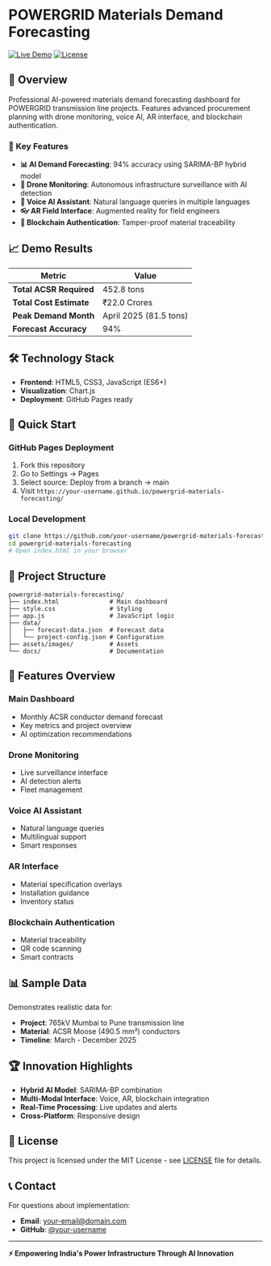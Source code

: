 # POWERGRID Materials Demand Forecasting

[![Live Demo](https://img.shields.io/badge/Demo-Live-brightgreen)](https://your-username.github.io/powergrid-materials-forecasting/)
[![License](https://img.shields.io/badge/License-MIT-blue.svg)](LICENSE)

## 🎯 Overview

Professional AI-powered materials demand forecasting dashboard for POWERGRID transmission line projects. Features advanced procurement planning with drone monitoring, voice AI, AR interface, and blockchain authentication.

### 🚀 Key Features

- **📊 AI Demand Forecasting**: 94% accuracy using SARIMA-BP hybrid model
- **🚁 Drone Monitoring**: Autonomous infrastructure surveillance with AI detection
- **🤖 Voice AI Assistant**: Natural language queries in multiple languages
- **👓 AR Field Interface**: Augmented reality for field engineers
- **🔗 Blockchain Authentication**: Tamper-proof material traceability

## 📈 Demo Results

| Metric | Value |
|--------|-------|
| **Total ACSR Required** | 452.8 tons |
| **Total Cost Estimate** | ₹22.0 Crores |
| **Peak Demand Month** | April 2025 (81.5 tons) |
| **Forecast Accuracy** | 94% |

## 🛠️ Technology Stack

- **Frontend**: HTML5, CSS3, JavaScript (ES6+)
- **Visualization**: Chart.js
- **Deployment**: GitHub Pages ready

## 🚀 Quick Start

### GitHub Pages Deployment
1. Fork this repository
2. Go to Settings → Pages
3. Select source: Deploy from a branch → main
4. Visit `https://your-username.github.io/powergrid-materials-forecasting/`

### Local Development
```bash
git clone https://github.com/your-username/powergrid-materials-forecasting.git
cd powergrid-materials-forecasting
# Open index.html in your browser
```

## 📁 Project Structure

```
powergrid-materials-forecasting/
├── index.html              # Main dashboard
├── style.css               # Styling
├── app.js                  # JavaScript logic
├── data/
│   ├── forecast-data.json  # Forecast data
│   └── project-config.json # Configuration
├── assets/images/          # Assets
└── docs/                   # Documentation
```

## 🎯 Features Overview

### Main Dashboard
- Monthly ACSR conductor demand forecast
- Key metrics and project overview
- AI optimization recommendations

### Drone Monitoring
- Live surveillance interface
- AI detection alerts
- Fleet management

### Voice AI Assistant
- Natural language queries
- Multilingual support
- Smart responses

### AR Interface
- Material specification overlays
- Installation guidance
- Inventory status

### Blockchain Authentication
- Material traceability
- QR code scanning
- Smart contracts

## 📊 Sample Data

Demonstrates realistic data for:
- **Project**: 765kV Mumbai to Pune transmission line
- **Material**: ACSR Moose (490.5 mm²) conductors  
- **Timeline**: March - December 2025

## 🏆 Innovation Highlights

- **Hybrid AI Model**: SARIMA-BP combination
- **Multi-Modal Interface**: Voice, AR, blockchain integration
- **Real-Time Processing**: Live updates and alerts
- **Cross-Platform**: Responsive design

## 📄 License

This project is licensed under the MIT License - see [LICENSE](LICENSE) file for details.

## 📞 Contact

For questions about implementation:
- **Email**: your-email@domain.com
- **GitHub**: [@your-username](https://github.com/your-username)

---

**⚡ Empowering India's Power Infrastructure Through AI Innovation**
